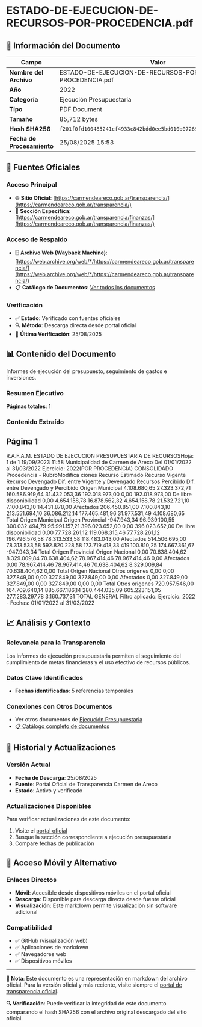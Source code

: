 # ESTADO-DE-EJECUCION-DE-RECURSOS-POR-PROCEDENCIA.pdf

## 📄 Información del Documento

| Campo | Valor |
|-------|--------|
| **Nombre del Archivo** | ESTADO-DE-EJECUCION-DE-RECURSOS-POR-PROCEDENCIA.pdf |
| **Año** | 2022 |
| **Categoría** | Ejecución Presupuestaria |
| **Tipo** | PDF Document |
| **Tamaño** | 85,712 bytes |
| **Hash SHA256** | `f201f0fd100485241cf4933c842bdd0ee5bd010b07269ffd08adc3d29dd26769` |
| **Fecha de Procesamiento** | 25/08/2025 15:53 |

## 🔗 Fuentes Oficiales

### Acceso Principal
- 🌐 **Sitio Oficial**: [https://carmendeareco.gob.ar/transparencia/](https://carmendeareco.gob.ar/transparencia/)
- 📁 **Sección Específica**: [https://carmendeareco.gob.ar/transparencia/finanzas/](https://carmendeareco.gob.ar/transparencia/finanzas/)

### Acceso de Respaldo
- 🗄️ **Archivo Web (Wayback Machine)**: [https://web.archive.org/web/*/https://carmendeareco.gob.ar/transparencia/](https://web.archive.org/web/*/https://carmendeareco.gob.ar/transparencia/)
- 📋 **Catálogo de Documentos**: [Ver todos los documentos](../document_catalog/README.md)

### Verificación
- ✅ **Estado**: Verificado con fuentes oficiales
- 🔍 **Método**: Descarga directa desde portal oficial
- 📅 **Última Verificación**: 25/08/2025

## 📊 Contenido del Documento

Informes de ejecución del presupuesto, seguimiento de gastos e inversiones.

### Resumen Ejecutivo

**Páginas totales**: 1

### Contenido Extraído

## Página 1

R.A.F.A.M.
ESTADO DE EJECUCION PRESUPUESTARIA DE RECURSOSHoja: 1 de 1
19/09/2023 11:58
Municipalidad de
Carmen de Areco Del 01/01/2022 al 31/03/2022 Ejercicio: 2022(POR PROCEDENCIA)
CONSOLIDADO
Procedencia - RubroModifica 
ciones Recurso 
Estimado Recurso 
Vigente Recurso 
Devengado Dif. entre 
Vigente y 
Devengado Recursos 
Percibido Dif. entre 
Devengado y 
Percibido 
Origen Municipal 
4.108.680,65 27.323.372,71 160.586.919,64 31.432.053,36 192.018.973,00 0,00 192.018.973,00 De libre disponibilidad
0,00 4.654.158,78 16.878.562,32 4.654.158,78 21.532.721,10 7.100.843,10 14.431.878,00 Afectados
206.450.851,00 7.100.843,10 213.551.694,10 36.086.212,14 177.465.481,96 31.977.531,49 4.108.680,65 Total Origen Municipal 
Origen Provincial 
-947.943,34 96.939.100,55 300.032.494,79 95.991.157,21 396.023.652,00 0,00 396.023.652,00 De libre disponibilidad
0,00 77.728.261,12 119.068.315,46 77.728.261,12 196.796.576,58 78.313.533,58 118.483.043,00 Afectados
514.506.695,00 78.313.533,58 592.820.228,58 173.719.418,33 419.100.810,25 174.667.361,67 -947.943,34 Total Origen Provincial 
Origen Nacional 
0,00 70.638.404,62 8.329.009,84 70.638.404,62 78.967.414,46 78.967.414,46 0,00 Afectados
0,00 78.967.414,46 78.967.414,46 70.638.404,62 8.329.009,84 70.638.404,62 0,00 Total Origen Nacional 
Otros origenes 
0,00 0,00 327.849,00 0,00 327.849,00 327.849,00 0,00 Afectados
0,00 327.849,00 327.849,00 0,00 327.849,00 0,00 0,00 Total Otros origenes 
720.957.546,00 164.709.640,14 885.667.186,14 280.444.035,09 605.223.151,05 277.283.297,78 3.160.737,31 TOTAL GENERAL
Filtro aplicado: Ejercicio: 2022 -  Fechas: 01/01/2022 al 31/03/2022



## 📈 Análisis y Contexto

### Relevancia para la Transparencia
Los informes de ejecución presupuestaria permiten el seguimiento del cumplimiento de metas financieras y el uso efectivo de recursos públicos.

### Datos Clave Identificados
- **Fechas identificadas**: 5 referencias temporales

### Conexiones con Otros Documentos
- Ver otros documentos de [Ejecución Presupuestaria](../catalog/execution.md)
- [📋 Catálogo completo de documentos](../document_catalog/README.md)

## 🔄 Historial y Actualizaciones

### Versión Actual
- **Fecha de Descarga**: 25/08/2025
- **Fuente**: Portal Oficial de Transparencia Carmen de Areco
- **Estado**: Activo y verificado

### Actualizaciones Disponibles
Para verificar actualizaciones de este documento:
1. Visite el [portal oficial](https://carmendeareco.gob.ar/transparencia/)
2. Busque la sección correspondiente a ejecución presupuestaria
3. Compare fechas de publicación

## 📱 Acceso Móvil y Alternativo

### Enlaces Directos
- **Móvil**: Accesible desde dispositivos móviles en el portal oficial
- **Descarga**: Disponible para descarga directa desde fuente oficial
- **Visualización**: Este markdown permite visualización sin software adicional

### Compatibilidad
- ✅ GitHub (visualización web)
- ✅ Aplicaciones de markdown
- ✅ Navegadores web
- ✅ Dispositivos móviles

---

**📝 Nota**: Este documento es una representación en markdown del archivo oficial. 
Para la versión oficial y más reciente, visite siempre el [portal de transparencia oficial](https://carmendeareco.gob.ar/transparencia/).

**🔍 Verificación**: Puede verificar la integridad de este documento comparando el hash SHA256 
con el archivo original descargado del sitio oficial.
